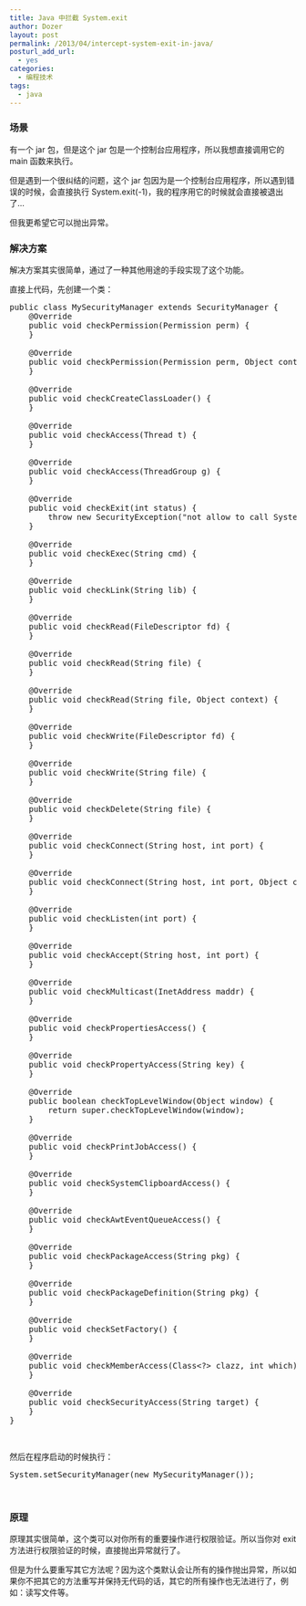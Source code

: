 ```yaml
---
title: Java 中拦截 System.exit
author: Dozer
layout: post
permalink: /2013/04/intercept-system-exit-in-java/
posturl_add_url:
  - yes
categories:
  - 编程技术
tags:
  - java
---
```


### <span id="i">场景</span>

有一个 jar 包，但是这个 jar 包是一个控制台应用程序，所以我想直接调用它的 main 函数来执行。

但是遇到一个很纠结的问题，这个 jar 包因为是一个控制台应用程序，所以遇到错误的时候，会直接执行 System.exit(-1)，我的程序用它的时候就会直接被退出了…

但我更希望它可以抛出异常。

<!--more-->

### <span id="i-2">解决方案</span>

解决方案其实很简单，通过了一种其他用途的手段实现了这个功能。

直接上代码，先创建一个类：

<pre class="lang:java decode:true">public class MySecurityManager extends SecurityManager {
    @Override
    public void checkPermission(Permission perm) {
    }

    @Override
    public void checkPermission(Permission perm, Object context) {
    }

    @Override
    public void checkCreateClassLoader() {
    }

    @Override
    public void checkAccess(Thread t) {
    }

    @Override
    public void checkAccess(ThreadGroup g) {
    }

    @Override
    public void checkExit(int status) {
        throw new SecurityException("not allow to call System.exit");
    }

    @Override
    public void checkExec(String cmd) {
    }

    @Override
    public void checkLink(String lib) {
    }

    @Override
    public void checkRead(FileDescriptor fd) {
    }

    @Override
    public void checkRead(String file) {
    }

    @Override
    public void checkRead(String file, Object context) {
    }

    @Override
    public void checkWrite(FileDescriptor fd) {
    }

    @Override
    public void checkWrite(String file) {
    }

    @Override
    public void checkDelete(String file) {
    }

    @Override
    public void checkConnect(String host, int port) {
    }

    @Override
    public void checkConnect(String host, int port, Object context) {
    }

    @Override
    public void checkListen(int port) {
    }

    @Override
    public void checkAccept(String host, int port) {
    }

    @Override
    public void checkMulticast(InetAddress maddr) {
    }

    @Override
    public void checkPropertiesAccess() {
    }

    @Override
    public void checkPropertyAccess(String key) {
    }

    @Override
    public boolean checkTopLevelWindow(Object window) {
        return super.checkTopLevelWindow(window);
    }

    @Override
    public void checkPrintJobAccess() {
    }

    @Override
    public void checkSystemClipboardAccess() {
    }

    @Override
    public void checkAwtEventQueueAccess() {
    }

    @Override
    public void checkPackageAccess(String pkg) {
    }

    @Override
    public void checkPackageDefinition(String pkg) {
    }

    @Override
    public void checkSetFactory() {
    }

    @Override
    public void checkMemberAccess(Class&lt;?&gt; clazz, int which) {
    }

    @Override
    public void checkSecurityAccess(String target) {
    }
}</pre>

&nbsp;

然后在程序启动的时候执行：

<pre class="toolbar:2 lang:java decode:true">System.setSecurityManager(new MySecurityManager());</pre>

&nbsp;

### <span id="i-3">原理</span>

原理其实很简单，这个类可以对你所有的重要操作进行权限验证。所以当你对 exit 方法进行权限验证的时候，直接抛出异常就行了。

但是为什么要重写其它方法呢？因为这个类默认会让所有的操作抛出异常，所以如果你不把其它的方法重写并保持无代码的话，其它的所有操作也无法进行了，例如：读写文件等。
